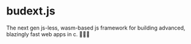 # budext.js
The next gen js-less, wasm-based js framework for building advanced, blazingly fast web apps in c. 🚀🚀🚀
